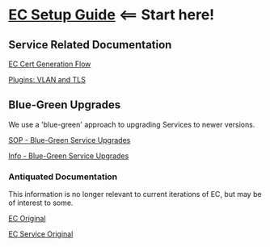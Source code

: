 # [EC Setup Guide](https://github.com/Enterprise-connect/documentation/blob/master/ec-guide.md) <== Start here!

## Service Related Documentation

[EC Cert Generation Flow](https://github.com/Enterprise-connect/documentation/blob/master/README.cert.md)

[Plugins: VLAN and TLS](https://github.com/Enterprise-connect/documentation/blob/master/plugins.md)

## Blue-Green Upgrades 

We use a 'blue-green' approach to upgrading Services to newer versions. 

[SOP - Blue-Green Service Upgrades](https://github.com/Enterprise-connect/documentation/blob/master/SOP_upgrades.md)

[Info - Blue-Green Service Upgrades](https://github.com/Enterprise-connect/documentation/blob/master/info_upgrades.md)

### Antiquated Documentation 
 
This information is no longer relevant to current iterations of EC, but may be of interest to some. 

[EC Original](https://github.com/Enterprise-connect/documentation/blob/master/README.origin.md)

[EC Service Original](https://github.com/Enterprise-connect/documentation/blob/master/README.predix.service.md)